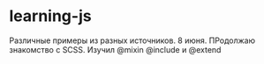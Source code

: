 # learning-js
Различные примеры из разных источников.
8 июня. ПРодолжаю знакомство с SCSS. Изучил @mixin @include и @extend
